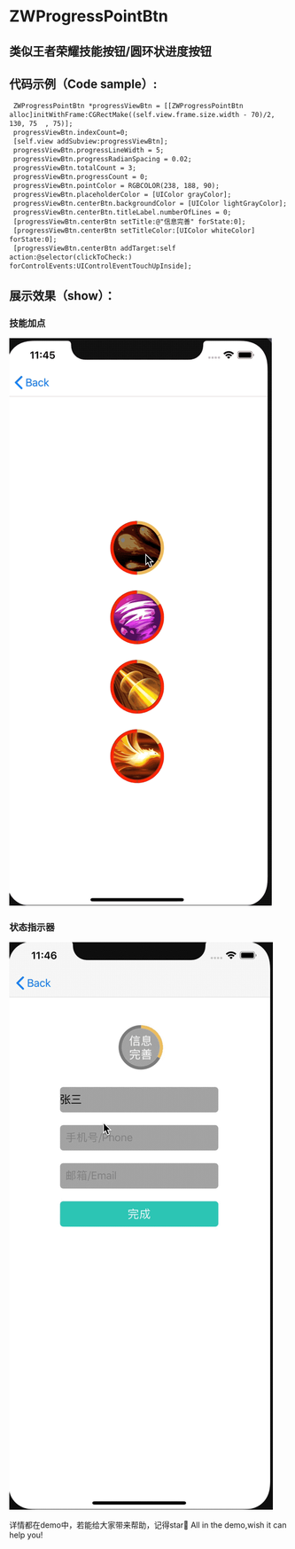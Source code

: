 # ZWProgressPointBtn
## 类似王者荣耀技能按钮/圆环状进度按钮
## 代码示例（Code sample）:
   ```
    ZWProgressPointBtn *progressViewBtn = [[ZWProgressPointBtn alloc]initWithFrame:CGRectMake((self.view.frame.size.width - 70)/2, 130, 75  , 75)];
    progressViewBtn.indexCount=0;
    [self.view addSubview:progressViewBtn];
    progressViewBtn.progressLineWidth = 5;
    progressViewBtn.progressRadianSpacing = 0.02;
    progressViewBtn.totalCount = 3;
    progressViewBtn.progressCount = 0;
    progressViewBtn.pointColor = RGBCOLOR(238, 188, 90);
    progressViewBtn.placeholderColor = [UIColor grayColor];
    progressViewBtn.centerBtn.backgroundColor = [UIColor lightGrayColor];
    progressViewBtn.centerBtn.titleLabel.numberOfLines = 0;
    [progressViewBtn.centerBtn setTitle:@"信息完善" forState:0];
    [progressViewBtn.centerBtn setTitleColor:[UIColor whiteColor] forState:0];
    [progressViewBtn.centerBtn addTarget:self action:@selector(clickToCheck:) forControlEvents:UIControlEventTouchUpInside];
   ```
## 展示效果（show）：
### 技能加点
![image](https://github.com/liunianhuaguoyanxi/ZWProgressPointBtn/raw/master/Gif/jienengdian.gif)
### 状态指示器
![image](https://github.com/liunianhuaguoyanxi/ZWProgressPointBtn/raw/master/Gif/zhaungtaizhishiqi.gif)

详情都在demo中，若能给大家带来帮助，记得star🙂
All in the demo,wish it can help you!
